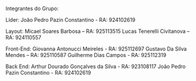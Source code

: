 Integrantes do Grupo:

Líder:       João Pedro Pazin Constantino - RA: 924102619 

Layout:      Micael Soares Barbosa – RA: 925113515
             Lucas Tenerelli Civitanova – RA: 924110557

Front-End:   Giovanna Antonucci Meireles - RA: 925112697
             Gustavo Da Silva Mendes – RA: 925110587
             Guilherme Dias Campos - RA: 925112319

Back End:    Arthur Dourado Gonçalves da Silva - RA: 923108117
             João Pedro Pazin Constantino - RA: 924102619
